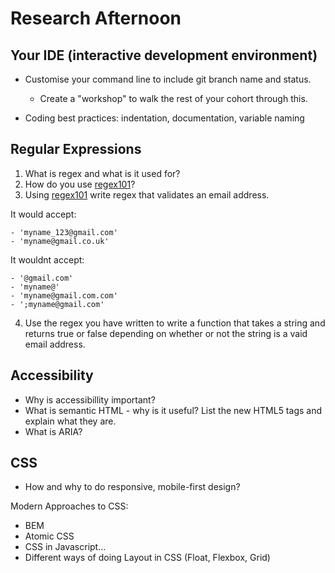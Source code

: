 # Research Afternoon

## Your IDE (interactive development environment)

- Customise your command line to include git branch name and status. 
    -    Create a "workshop" to walk the rest of your cohort through this.

- Coding best practices: indentation, documentation, variable naming

## **Regular Expressions**

1. What is regex and what is it used for?
2. How do you use [regex101](https://regex101.com/)?
3. Using [regex101](https://regex101.com/) write regex that validates an email address. 

It would accept:
```
- 'myname_123@gmail.com'
- 'myname@gmail.co.uk'
```

It wouldnt accept:
```
- '@gmail.com'
- 'myname@'
- 'myname@gmail.com.com'
- ';myname@gmail.com'
```

4. Use the regex you have written to write a function that takes a string and returns true or false depending on whether or not the string is a vaid email address. 

## **Accessibility**

- Why is accessibillity important?
- What is semantic HTML - why is it useful? List the new HTML5 tags and explain what they are.
- What is ARIA?

## **CSS**

- How and why to do responsive, mobile-first design?

Modern Approaches to CSS:
- BEM
- Atomic CSS
- CSS in Javascript...
- Different ways of doing Layout in CSS (Float, Flexbox, Grid)
